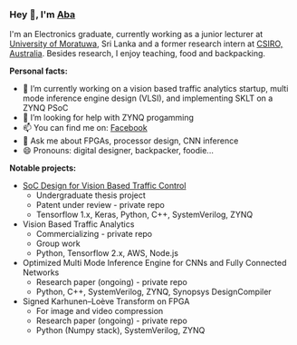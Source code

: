 ### Hey 👋, I'm [Aba](https://www.linkedin.com/in/abarajithan11/)

I'm an Electronics graduate, currently working as a junior lecturer at [University of Moratuwa](https://uom.lk/), Sri Lanka and a former research intern at [CSIRO, Australia](https://www.csiro.au/). Besides research, I enjoy teaching, food and backpacking.

**Personal facts:**

- 🔭 I’m currently working on a vision based traffic analytics startup, multi mode inference engine design (VLSI), and implementing SKLT on a ZYNQ PSoC
- 🤔 I’m looking for help with ZYNQ progamming
- 📫 You can find me on: [Facebook](https://www.facebook.com/abarajithan11/)
- 💬 Ask me about FPGAs, processor design, CNN inference
- 😄 Pronouns: digital designer, backpacker, foodie...

**Notable projects:**

- [SoC Design for Vision Based Traffic Control](https://aba-projects.blogspot.com/2019/10/2019-vision-based-traffic-sensing-and.html) 
  - Undergraduate thesis project
  - Patent under review - private repo 
  - Tensorflow 1.x, Keras, Python, C++, SystemVerilog, ZYNQ 
- Vision Based Traffic Analytics
  - Commercializing - private repo
  - Group work
  - Python, Tensorflow 2.x, AWS, Node.js
- Optimized Multi Mode Inference Engine for CNNs and Fully Connected Networks 
  - Research paper (ongoing) - private repo
  - Python, C++, SystemVerilog, ZYNQ, Synopsys DesignCompiler
- Signed Karhunen–Loève Transform on FPGA
  - For image and video compression
  - Research paper (ongoing) - private repo
  - Python (Numpy stack), SystemVerilog, ZYNQ

<!--**abarajithan11/abarajithan11** is a ✨ _special_ ✨ repository because its `README.md` (this file) appears on your GitHub profile.

Here are some ideas to get you started:

- 🔭 I’m currently working on ...
- 🌱 I’m currently learning ...
- 👯 I’m looking to collaborate on ...
- 🤔 I’m looking for help with ...
- 💬 Ask me about ...
- 📫 How to reach me: ...
- 😄 Pronouns: ...
- ⚡ Fun fact: ...
-->
